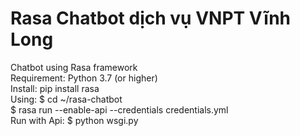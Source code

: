 # Rasa Chatbot dịch vụ VNPT Vĩnh Long
Chatbot using Rasa framework <br>
Requirement: Python 3.7 (or higher) <br>
Install: pip install rasa <br>
Using: $ cd ~/rasa-chatbot <br> $ rasa run --enable-api --credentials credentials.yml<br>
Run with Api: $ python wsgi.py
